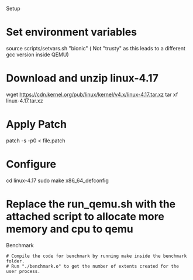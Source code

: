 Setup

# Set environment variables

source scripts/setvars.sh "bionic" ( Not "trusty" as this leads to a different gcc version inside QEMU)

# Download and unzip linux-4.17

wget https://cdn.kernel.org/pub/linux/kernel/v4.x/linux-4.17.tar.xz
tar xf linux-4.17.tar.xz

# Apply Patch

patch -s -p0 < file.patch

# Configure

cd linux-4.17
sudo make x86_64_defconfig

# Replace the run_qemu.sh with the attached script to allocate more memory and cpu to qemu

Benchmark
	
	# Compile the code for benchmark by running make inside the benchmark folder.
	# Run "./benchmark.o" to get the number of extents created for the user process.
	
